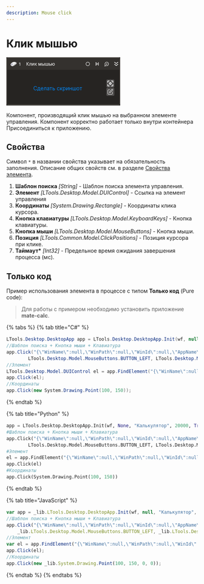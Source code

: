 ```yaml
---
description: Mouse click
---
```


# Клик мышью

![](../../../.gitbook/assets1/linux-desktop-click.png)

Компонент, производящий клик мышью на выбранном элементе управления. Компонент корректно работает только внутри контейнера Присоединиться к приложению.

## Свойства  
Символ `*` в названии свойства указывает на обязательность заполнения. Описание общих свойств см. в разделе [Свойства элемента](https://docs.primo-rpa.ru/primo-rpa/primo-studio/process/elements#svoistva-elementa).

1. **Шаблон поиска** *[String]* - Шаблон поиска элемента управления.  
1. **Элемент** *[LTools.Desktop.Model.DUIControl]* - Ссылка на элемент управления  
1. **Координаты** *[System.Drawing.Rectangle]* - Координаты клика курсора.  
1. **Кнопка клавиатуры** *[LTools.Desktop.Model.KeyboardKeys]* - Кнопка клавиатуры.
1. **Кнопка мыши** *[LTools.Desktop.Model.MouseButtons]* - Кнопка мыши.  
1. **Позиция** *[LTools.Common.Model.ClickPositions]* - Позиция курсора при клике.  
1. **Таймаут\*** *[Int32]* - Предельное время ожидания завершения процесса (мс).  

## Только код  
Пример использования элемента в процессе с типом **Только код** (Pure code):
> Для работы с примером необходимо установить приложение **mate-calc**.

{% tabs %}
{% tab title="C#" %}
```csharp
LTools.Desktop.DesktopApp app = LTools.Desktop.DesktopApp.Init(wf, null, "Калькулятор", 20000, true, LTools.Desktop.Model.DesktopTypes.UIAUTOMATION);
//Шаблон поиска + Кнопка мыши + Клавиатура
app.Click("{\"WinName\":null,\"WinPath\":null,\"WinId\":null,\"AppName\":\"mate-calc\",\"TextSearchMode\":0,\"Items\":[{\"Name\":\"5\",\"Role\":\"push button\",\"Items\":[]}]}",
		LTools.Desktop.Model.MouseButtons.BUTTON_LEFT, LTools.Desktop.Model.KeyboardKeys.CTRL, LTools.Common.Model.ClickPositions.Center, 20000);
//Элемент
LTools.Desktop.Model.DUIControl el = app.FindElement("{\"WinName\":null,\"WinPath\":null,\"WinId\":null,\"AppName\":\"mate-calc\",\"TextSearchMode\":0,\"Items\":[{\"Name\":\"5\",\"Role\":\"push button\",\"Items\":[]}]}");
app.Click(el);
//Координаты
app.Click(new System.Drawing.Point(100, 150));
```
{% endtab %}

{% tab title="Python" %}
```python
app = LTools.Desktop.DesktopApp.Init(wf, None, "Калькулятор", 20000, True, LTools.Desktop.Model.DesktopTypes.UIAUTOMATION)
#Шаблон поиска + Кнопка мыши + Клавиатура
app.Click("{\"WinName\":null,\"WinPath\":null,\"WinId\":null,\"AppName\":\"mate-calc\",\"TextSearchMode\":0,\"Items\":[{\"Name\":\"5\",\"Role\":\"push button\",\"Items\":[]}]}",
		LTools.Desktop.Model.MouseButtons.BUTTON_LEFT, LTools.Desktop.Model.KeyboardKeys.CTRL, LTools.Common.Model.ClickPositions.Center, 20000)
#Элемент
el = app.FindElement("{\"WinName\":null,\"WinPath\":null,\"WinId\":null,\"AppName\":\"mate-calc\",\"TextSearchMode\":0,\"Items\":[{\"Name\":\"5\",\"Role\":\"push button\",\"Items\":[]}]}")
app.Click(el)
#Координаты
app.Click(System.Drawing.Point(100, 150))
```
{% endtab %}

{% tab title="JavaScript" %}
```javascript
var app = _lib.LTools.Desktop.DesktopApp.Init(wf, null, "Калькулятор", 20000, true, _lib.LTools.Desktop.Model.DesktopTypes.UIAUTOMATION);
//Шаблон поиска + Кнопка мыши + Клавиатура
app.Click("{\"WinName\":null,\"WinPath\":null,\"WinId\":null,\"AppName\":\"mate-calc\",\"TextSearchMode\":0,\"Items\":[{\"Name\":\"5\",\"Role\":\"push button\",\"Items\":[]}]}",
	_lib.LTools.Desktop.Model.MouseButtons.BUTTON_LEFT, _lib.LTools.Desktop.Model.KeyboardKeys.CTRL, _lib.LTools.Common.Model.ClickPositions.Center, 20000);
//Элемент
var el = app.FindElement("{\"WinName\":null,\"WinPath\":null,\"WinId\":null,\"AppName\":\"mate-calc\",\"TextSearchMode\":0,\"Items\":[{\"Name\":\"5\",\"Role\":\"push button\",\"Items\":[]}]}");
app.Click(el);
//Координаты
app.Click(new _lib.System.Drawing.Point(100, 150, 0, 0));
```
{% endtab %}
{% endtabs %}
